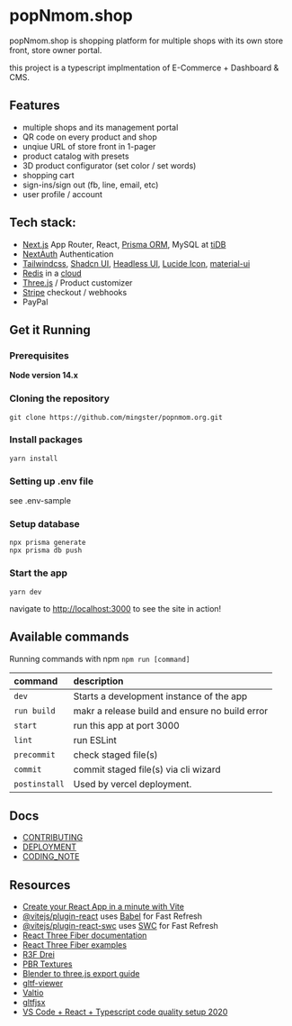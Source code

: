# popNmom.shop

popNmom.shop is shopping platform for multiple shops with its own store front, store owner portal.

this project is a typescript implmentation of E-Commerce + Dashboard & CMS.

## Features

- multiple shops and its management portal
- QR code on every product and shop
- unqiue URL of store front in 1-pager
- product catalog with presets
- 3D product configurator (set color / set words)
- shopping cart
- sign-ins/sign out (fb, line, email, etc)
- user profile / account

## Tech stack:

- [Next.js](https://nextjs.org) App Router, React, [Prisma ORM](https://www.prisma.io), MySQL at [tiDB](https://tidbcloud.com)
- [NextAuth](https://next-auth.js.org) Authentication
- [Tailwindcss](https://tailwindcss.com/docs/), [Shadcn UI](https://ui.shadcn.com), [Headless UI](https://headlessui.com/), [Lucide Icon](https://lucide.dev/icons/), [material-ui](https://mui.com/material-ui/)
- [Redis](https://redis.io) in a [cloud](https://app.redislabs.com/#/subscriptions)
- [Three.js](https://threejs.org) / Product customizer
- [Stripe](https://stripe.com/docs/stripe-js/react) checkout / webhooks
- PayPal

<!--
[react-payment-inputs](https://github.com/medipass/react-payment-inputs#requirements)
react-form-stepper
country-state-city
date-fns
[](https://github.com/Chris-Tsai/zipcode-tw-react)

7-11 shipping https://emap.presco.com.tw/c2cemap.ashx?eshopid=870&&servicetype=1&url={myURL}
### stripe ref:
https://betterprogramming.pub/complex-payment-flows-using-stripe-payment-intents-a-reactjs-nodejs-guide-5835f4c004cf
https://github.com/athoifss/Stripe-Payment-Intent

https://codingpr.com/stripe-and-react-typescript/

https://stripe.com/docs/payments/save-during-payment
-->

## Get it Running

### Prerequisites

**Node version 14.x**

### Cloning the repository

```shell
git clone https://github.com/mingster/popnmom.org.git
```

### Install packages

```shell
yarn install
```

### Setting up .env file

see .env-sample

### Setup database

```shell
npx prisma generate
npx prisma db push
```

### Start the app

```shell
yarn dev
```

navigate to [http://localhost:3000](http://localhost:3000) to see the site in action!


## Available commands

Running commands with npm `npm run [command]`

| command       | description                                    |
| :------------ | :--------------------------------------------- |
| `dev`         | Starts a development instance of the app       |
| `run build`   | makr a release build and ensure no build error |
| `start`       | run this app at port 3000                      |
| `lint`        | run ESLint                                     |
| `precommit`   | check staged file(s)                           |
| `commit`      | commit staged file(s) via cli wizard           |
| `postinstall` | Used by vercel deployment.                     |


## Docs

- [CONTRIBUTING](CONTRIBUTING.md)
- [DEPLOYMENT](DEPLOYMENT)
- [CODING_NOTE](CODING_NOTE.md)


## Resources

- [Create your React App in a minute with Vite](https://vitejs.dev/guide/)
- [@vitejs/plugin-react](https://github.com/vitejs/vite-plugin-react/blob/main/packages/plugin-react/README.md) uses [Babel](https://babeljs.io/) for Fast Refresh
- [@vitejs/plugin-react-swc](https://github.com/vitejs/vite-plugin-react-swc) uses [SWC](https://swc.rs/) for Fast Refresh
- [React Three Fiber documentation](https://docs.pmnd.rs/react-three-fiber/getting-started/introduction)
- [React Three Fiber examples](https://docs.pmnd.rs/react-three-fiber/getting-started/examples)
- [R3F Drei](https://github.com/pmndrs/drei#readme)
- [PBR Textures](https://3dtextures.me/)
- [Blender to three.js export guide](https://github.com/funwithtriangles/blender-to-threejs-export-guide/blob/master/readme.md)
- [gltf-viewer](https://gltf-viewer.donmccurdy.com/)
- [Valtio](https://github.com/pmndrs/valtio)
- [gltfjsx](https://github.com/pmndrs/gltfjsx)
- [VS Code + React + Typescript code quality setup 2020](https://dev.to/ziker22/ultimate-vs-code-react-typescript-code-quality-setup-2020-29gm)

